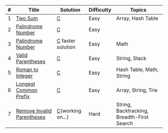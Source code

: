| # | Title                                                                                  |             Solution                          | Difficulty | Topics                                    |
| - | -------------------------------------------------------------------------------------- | --------------------------------------------- | ---------- | ----------------------------------------- |
| 1 | [Two Sum](https://leetcode.com/problems/two-sum/)                                      | [C](001_two_sum.c)                            | Easy       | Array, Hash Table	                      |
| 2 | [Palindrome Number](https://leetcode.com/problems/palindrome-number/)                  | [C](009_palindrome_number.c)                  | Easy       |	                                      |
| 3 | [Palindrome Number](https://leetcode.com/problems/palindrome-number/)                  | [C](009_palindrome_number1.c) faster solution | Easy       | Math	                              |
| 4 | [Valid Parentheses](https://leetcode.com/problems/valid-parentheses/)                  | [C](020_valid_parentheses.c)                  | Easy       | String, Stack                             |
| 5 | [Roman to Integer](https://leetcode.com/problems/roman-to-integer/)                    | [C](013_roman_to_integer.c)                   | Easy       | Hash Table, Math, String                  |
| 6 | [Longest Common Prefix](https://leetcode.com/problems/longest-common-prefix/)          | [C](014_longest_common_prefix.c)              | Easy       | Array, String, Trie                       |
| 7 | [Remove Invalid Parentheses](https://leetcode.com/problems/remove-invalid-parentheses/)| [C](301_remove_invalid_parentheses.c)(working on...)| Hard | String, Backtracking, Breadth-First Search|
